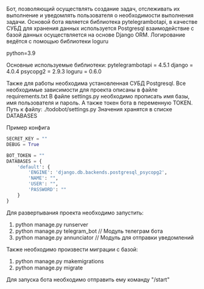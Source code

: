 Бот, позволяющий осуществлять создание задач, отслеживать их выполнение и уведомлять пользователя о необходимости 
выполнения задачи. Основой бота является библиотека pytelegrambotapi, в качестве СУБД для хранения данных  используется 
Postgresql взаимодействие с базой данных осуществляется на основе Django ORM. Логирование ведётся с помощью библиотеки loguru

python=3.9

Основные используемые библиотеки:
pytelegrambotapi = 4.5.1
django = 4.0.4
psycopg2 = 2.9.3
loguru = 0.6.0

Также для работы необходима установленная СУБД Postgresql. Все необходимые зависимости для проекта описаны в файле requirements.txt
В файле settings.py необходимо прописать имя базы, имя пользователя и пароль. А также токен бота в переменную TOKEN. Путь к файлу: ./todobot/settings.py
Значения хранятся в списке DATABASES

Пример конфига
```python
SECRET_KEY = ""
DEBUG = True

BOT_TOKEN = ""
DATABASES = {
    'default': {
        'ENGINE': 'django.db.backends.postgresql_psycopg2',
        'NAME': "",
        'USER': "",
        'PASSWORD': ""
    }
}
```


Для развертывания проекта необходимо запустить:

1) python manage.py runserver
2) python manage.py telegram_bot // Модуль телеграм бота
3) python manage.py annunciator // Модуль для отправки уведомлений

Также необходимо произвести миграции с базой:

1) python manage.py makemigrations
2) python manage.py migrate

Для запуска бота необходимо отправить ему команду "/start"